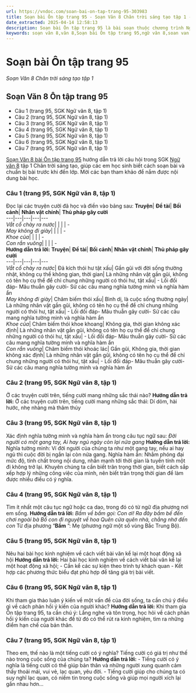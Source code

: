 ```yaml
---
url: https://vndoc.com/soan-bai-on-tap-trang-95-303983
title: Soạn bài Ôn tập trang 95 - Soạn Văn 8 Chân trời sáng tạo tập 1 - VnDoc.com
date_extracted: 2025-04-14 12:58:13
description: Soạn bài Ôn tập trang 95 là bài soạn thuộc chương trình Ngữ văn lớp 8 Chân trời sáng tạo, học kì 1. Mời các bạn cùng tham khảo bài soạn để chuẩn bị cho bài học sắp tới của mình.
keywords: soạn văn 8,văn 8,Soạn bài Ôn tập trang 95,ngữ văn 8,soan van 8,soạn văn lớp 8,giải văn 8,soạn văn 8 tập 1,soạn văn 8 Văn hay,soạn Ôn tập trang 95,soạn văn 8 chân trời sáng tạo,văn 8 chân trời sáng tạo,ngữ văn 8 chân trời sáng tạo,Ôn tập trang 95,soạn bài Ôn tập trang 95 lớp 8,soạn văn 8 ctst,soạn Ôn tập trang 95 lớp 8,ngữ văn 8 chân trời sáng tạo tập 1 trang 95,ôn tập trang 95 lớp 8
---
```


# Soạn bài Ôn tập trang 95
 _Soạn Văn 8 Chân trời sáng tạo tập 1_
## Soạn Văn 8 Ôn tập trang 95
  * Câu 1 \(trang ̣95, SGK Ngữ văn 8, tập 1\)
  * Câu 2 \(trang 95, SGK Ngữ văn 8, tập 1\)
  * Câu 3 \(trang 95, SGK Ngữ văn 8, tập 1\)
  * Câu 4 \(trang 95, SGK Ngữ văn 8, tập 1\)
  * Câu 5 \(trang 95, SGK Ngữ văn 8, tập 1\)
  * Câu 6 \(trang 95, SGK Ngữ văn 8, tập 1\)
  * Câu 7 \(trang 95, SGK Ngữ văn 8, tập 1\)

[Soạn Văn 8 bài Ôn tập trang 95](<https://vndoc.com/soan-bai-on-tap-trang-95-303983>) hướng dẫn trả lời câu hỏi trong SGK [Ngữ văn 8](<https://vndoc.com/ngu-van-lop8>) tập 1 Chân trời sáng tạo, giúp các em học sinh biết cách soạn bài và chuẩn bị bài trước khi đến lớp. Mời các bạn tham khảo để nắm được nội dung bài học.
### **Câu 1 \(trang ̣95, SGK Ngữ văn 8, tập 1\)**
Đọc lại các truyện cười đã học và điền vào bảng sau:
**Truyện**| **Đề tài**| **Bối cảnh**| **Nhân vật chính**| **Thủ pháp gây cười**  
---|---|---|---|---  
 _Vắt cổ chày ra nước_| | | |  -  
_May không đi giày_| | | |  -  
_Khoe của_| | | |  -  
_Con rắn vuông_| | | |  -  
**Hướng dẫn trả lời:**
**Truyện**| **Đề tài**| **Bối cảnh**| **Nhân vật chính**| **Thủ pháp gây cười**  
---|---|---|---|---  
 _Vắt cổ chày ra nước_|  Đả kích thói hư tật xấu| Gần gũi với đời sống thường nhật, không cụ thể không gian, thời gian| Là những nhân vật gần gũi, không có tên họ cụ thể để chỉ chung những người có thói hư, tật xấu| \- Lối đối đáp\- Mâu thuẫn gây cười\- Sử các câu mang nghĩa tường minh và nghĩa hàm ẩn  
 _May không đi giày_|  Châm biếm thói xấu| Bình dị, là cuộc sống thường ngày| Là những nhân vật gần gũi, không có tên họ cụ thể để chỉ chung những người có thói hư, tật xấu| \- Lối đối đáp\- Mâu thuẫn gây cười\- Sử các câu mang nghĩa tường minh và nghĩa hàm ẩn  
 _Khoe của_|  Châm biếm thói khoe khoang| Không gia, thời gian không xác định| Là những nhân vật gần gũi, không có tên họ cụ thể để chỉ chung những người có thói hư, tật xấu| \- Lối đối đáp\- Mâu thuẫn gây cười\- Sử các câu mang nghĩa tường minh và nghĩa hàm ẩn  
 _Con rắn vuông_|  Châm biếm thói khoác lác| Gần gũi, Không gia, thời gian không xác định| Là những nhân vật gần gũi, không có tên họ cụ thể để chỉ chung những người có thói hư, tật xấu| \- Lối đối đáp\- Mâu thuẫn gây cười\- Sử các câu mang nghĩa tường minh và nghĩa hàm ẩn  
### **Câu 2 \(trang 95, SGK Ngữ văn 8, tập 1\)**
Ở các truyện cười trên, tiếng cười mang những sắc thái nào?
**Hướng dẫn trả lời:**
Ở các truyện cười trên, tiếng cười mang những sắc thái: Dí dỏm, hài hước, nhẹ nhàng mà thâm thúy
### **Câu 3 \(trang 95, SGK Ngữ văn 8, tập 1\)**
Xác định nghĩa tường minh và nghĩa hàm ẩn trong câu tục ngữ sau:
_Đời người có một gang tay,_
_Ai hay ngủ ngày còn lại nửa gang_
**Hướng dẫn trả lời:**
Nghĩa tường minh: Ví đời người của chúng ta như một gang tay, nếu ai hay ngủ thì cuộc đời bị ngắn lại còn nửa gang.
Nghĩa hàm ẩn: Nhằm phóng đại mức độ, tính chất trong nội dung, nhấn mạnh tới thời gian là tuyến tính một đi không trở lại. Khuyên chúng ta cần biết trân trọng thời gian, biết cách sắp xếp hợp lý những công việc của mình, nên biết trân trọng thời gian để làm được nhiều điều có ý nghĩa.
### **Câu 4 \(trang 95, SGK Ngữ văn 8, tập 1\)**
Tìm ít nhất một câu tục ngữ hoặc ca dao, trong đó có từ ngữ địa phương nơi em sống.
**Hướng dẫn trả lời:**
_Bầm về bầm gọi: Con ơi\!_
_Ra đây bầm bế đến chơi ngoài bà_
 _Bố con đi nguyệt về hoa_
 _Quên cửa quên nhà, chẳng nhớ đến con_
Từ địa phương “**Bầm** ”: Mẹ \(phương ngữ một số vùng Bắc Trung Bộ\).
### **Câu 5 \(trang 95, SGK Ngữ văn 8, tập 1\)**
Nêu hai bài học kinh nghiệm về cách viết bài văn kể lại một hoạt động xã hội
**Hướng dẫn trả lời:**
Hai bài học kinh nghiệm về cách viết bài văn kể lại một hoạt động xã hội;
\- Cần kể các sự kiện theo trình tự khách quan
\- Kết hợp các phương thức biểu đạt phù hợp để tăng giá trị bài viết.
### **Câu 6 \(trang 95, SGK Ngữ văn 8, tập 1\)**
Khi tham gia thảo luận ý kiến về một vấn đề của đời sống, ta cần chú ý điều gì về cách phản hồi ý kiến của người khác?
**Hướng dẫn trả lời:**
Khi tham gia Ôn tập trang 95, ta cần chú ý: Lắng nghe và tôn trọng, học hỏi về cách phản hồi ý kiến của người khác đề từ đó có thể rút ra kinh nghiệm, tìm ra những điểm hạn chế của bản thân.
### **Câu 7 \(trang 95, SGK Ngữ văn 8, tập 1\)**
Theo em, thế nào là một tiếng cười có ý nghĩa? Tiếng cười có giá trị như thế nào trong cuộc sống của chúng ta?
**Hướng dẫn trả lời:**
\- Tiếng cười có ý nghĩa là tiếng cười có thể giúp bản thân và những người xung quanh cảm thấy thoải mái, vui vẻ, lạc quan, yêu đời.
\- Tiếng cười giúp cho chúng ta có suy nghĩ lạc quan, có niềm tin trong cuộc sống và giúp mọi người xích lại gần nhau hơn…
